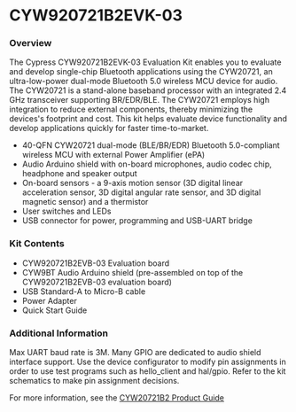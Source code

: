# CYW920721B2EVK-03

### Overview

The Cypress CYW920721B2EVK-03 Evaluation Kit enables you to evaluate and develop single-chip Bluetooth applications using the CYW20721, an ultra-low-power dual-mode Bluetooth 5.0 wireless MCU device for audio. The CYW20721 is a stand-alone baseband processor with an integrated 2.4 GHz transceiver supporting BR/EDR/BLE. The CYW20721 employs high integration to reduce external components, thereby minimizing the devices's footprint and cost. This kit helps evaluate device functionality and develop applications quickly for faster time-to-market.

* 40-QFN CYW20721 dual-mode (BLE/BR/EDR) Bluetooth 5.0-compliant wireless MCU with external Power Amplifier (ePA)
* Audio Arduino shield with on-board microphones, audio codec chip, headphone and speaker output
* On-board sensors - a 9-axis motion sensor (3D digital linear acceleration sensor, 3D digital angular rate sensor, and 3D digital magnetic sensor) and a thermistor
* User switches and LEDs
* USB connector for power, programming and USB-UART bridge

### Kit Contents

* CYW920721B2EVB-03 Evaluation board
* CYW9BT Audio Arduino shield (pre-assembled on top of the CYW920721B2EVB-03 evaluation board)
* USB Standard-A to Micro-B cable
* Power Adapter
* Quick Start Guide

### Additional Information

Max UART baud rate is 3M.
Many GPIO are dedicated to audio shield interface support. Use the device configurator to modify pin assignments in order to use test programs such as hello_client and hal/gpio. Refer to the kit schematics to make pin assignment decisions.

For more information, see the [CYW20721B2 Product Guide](https://community.cypress.com/docs/DOC-17429)
